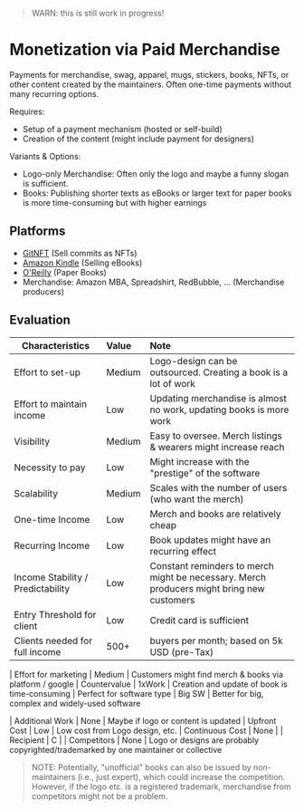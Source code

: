 > WARN: this is still work in progress!

# Monetization via Paid Merchandise

Payments for merchandise, swag, apparel, mugs, stickers, books, NFTs, or other content created by the maintainers. Often one-time payments without many recurring options.

Requires:
* Setup of a payment mechanism (hosted or self-build)
* Creation of the content (might include payment for designers) 

Variants & Options:
* Logo-only Merchandise: Often only the logo and maybe a funny slogan is sufficient.
* Books: Publishing shorter texts as eBooks or larger text for paper books is more time-consuming but with higher earnings

## Platforms
* [GitNFT](https://gitnft.quine.sh/) (Sell commits as NFTs)
* [Amazon Kindle](https://www.amazon.com/b?node=154606011) (Selling eBooks)
* [O'Reilly](https://www.oreilly.com/) (Paper Books)
* Merchandise: Amazon MBA, Spreadshirt, RedBubble, ... (Merchandise producers)

## Evaluation

| Characteristics                   | Value  | Note |
| --------------------------------- |:------ |:---- |
| Effort to set-up                  | Medium | Logo-design can be outsourced. Creating a book is a lot of work
| Effort to maintain income         | Low    | Updating merchandise is almost no work, updating books is more work
| Visibility                        | Medium | Easy to oversee. Merch listings & wearers might increase reach
| Necessity to pay                  | Low    | Might increase with the "prestige" of the software
| Scalability                       | Medium | Scales with the number of users (who want the merch)
| One-time Income                   | Low    | Merch and books are relatively cheap
| Recurring Income                  | Low    | Book updates might have an recurring effect 
| Income Stability / Predictability | Low    | Constant reminders to merch might be necessary. Merch producers might bring new customers
| Entry Threshold for client        | Low    | Credit card is sufficient
| Clients needed for full income    | 500+   | buyers per month; based on 5k USD (pre-Tax)

| Effort for marketing              | Medium | Customers might find merch & books via platform / google
| Countervalue                      | 1xWork | Creation and update of book is time-consuming
| Perfect for software type         | Big SW | Better for big, complex and widely-used software

| Additional Work                   | None   | Maybe if logo or content is updated
| Upfront Cost                      | Low    | Low cost from Logo design, etc.
| Continuous Cost                   | None   | 
| Recipient                         | C      | 
| Competitors                       | None   | Logo or designs are probably copyrighted/trademarked by one maintainer or collective

> NOTE: Potentially, "unofficial" books can also be issued by non-maintainers (i.e., just expert), which could increase the competition. However, if the logo etc. is a registered trademark, merchandise from competitors might not be a problem.